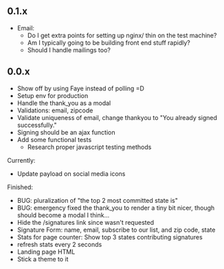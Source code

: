 ## 0.1.x
  - Email:
    * Do I get extra points for setting up nginx/ thin on the test machine?
    * Am I typically going to be building front end stuff rapidly?
    * Should I handle mailings too?

## 0.0.x

  - Show off by using Faye instead of polling =D
  - Setup env for production
  - Handle the thank_you as a modal
  - Validations: email, zipcode
  - Validate uniqueness of email, change thankyou to "You already signed successfully."
  - Signing should be an ajax function
  - Add some functional tests
    * Research proper javascript testing methods


Currently:

  - Update payload on social media icons



Finished:

  - BUG:  pluralization of "the top 2 most committed state is"
  - BUG: emergency fixed the thank_you to render a tiny bit nicer, though should become a modal I think...
  - Hide the /signatures link since wasn't requested
  - Signature Form: name, email, subscribe to our list, and zip code, state
  - Stats for page counter:  Show top 3 states contributing signatures
  - refresh stats every 2 seconds
  - Landing page HTML
  - Stick a theme to it
